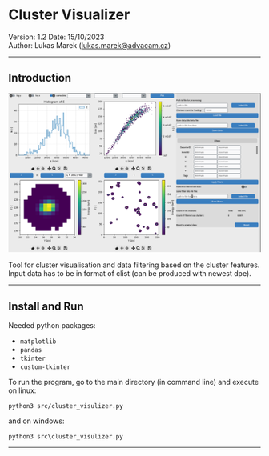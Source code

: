 Cluster Visualizer
===============================================================
Version:            1.2
Date:               15/10/2023  
Author:             Lukas Marek (lukas.marek@advacam.cz)  

-------------------------------------------------------------------------------
Introduction
-------------------------------------------------------------------------------

![](./fig/preview.png)

Tool for cluster visualisation and data filtering based on the cluster features. 
Input data has to be in format of clist (can be produced with newest dpe).

-------------------------------------------------------------------------------
Install and Run
-------------------------------------------------------------------------------

Needed python packages:

 * `matplotlib`
 * `pandas`
 * `tkinter`
 * `custom-tkinter` 

To run the program, go to the main directory (in command line) and execute on linux:
```
python3 src/cluster_visulizer.py
```
and on windows:
```
python3 src\cluster_visulizer.py
```

-------------------------------------------------------------------------------